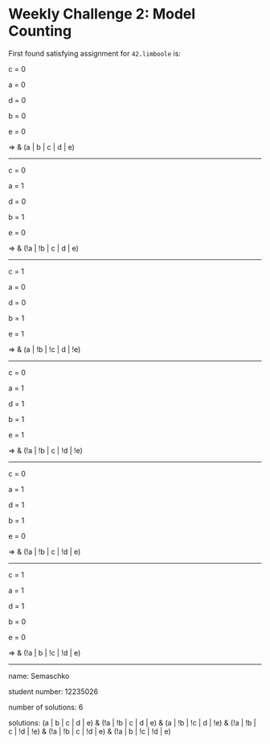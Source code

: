 # Weekly Challenge 2: Model Counting

First found satisfying assignment for `42.limboole` is:

c = 0

a = 0

d = 0

b = 0

e = 0

=> & (a | b | c | d | e)

---

c = 0

a = 1

d = 0

b = 1

e = 0


=> & (!a | !b | c | d | e)

---

c = 1

a = 0

d = 0

b = 1

e = 1

=> & (a | !b | !c | d | !e)

---

c = 0

a = 1

d = 1

b = 1

e = 1

=> & (!a | !b | c | !d | !e)

---

c = 0

a = 1

d = 1

b = 1

e = 0

=> & (!a | !b | c | !d | e)

---

c = 1

a = 1

d = 1

b = 0

e = 0

=> & (!a | b | !c | !d | e)

---

name: Semaschko

student number: 12235026

number of solutions: 6

solutions: (a | b | c | d | e) &
(!a | !b | c | d | e) &
(a | !b | !c | d | !e) &
(!a | !b | c | !d | !e) &
(!a | !b | c | !d | e) &
(!a | b | !c | !d | e)
